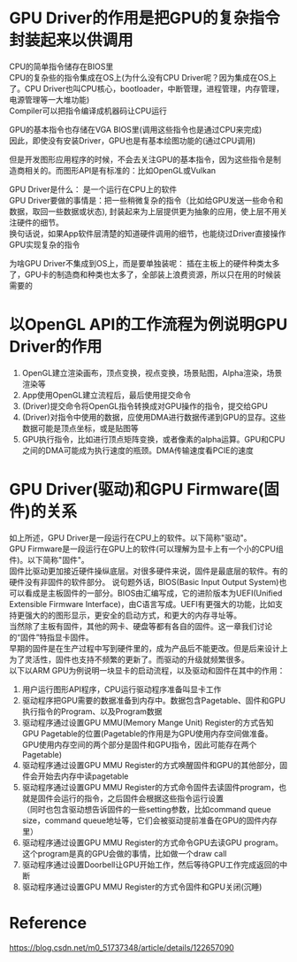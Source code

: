 # GPU Driver的作用是把GPU的复杂指令封装起来以供调用  
CPU的简单指令储存在BIOS里  
CPU的复杂些的指令集成在OS上(为什么没有CPU Driver呢？因为集成在OS上了。CPU Driver也叫CPU核心，bootloader，中断管理，进程管理，内存管理，电源管理等一大堆功能)  
Compiler可以把指令编译成机器码让CPU运行  

GPU的基本指令也存储在VGA BIOS里(调用这些指令也是通过CPU来完成)  
因此，即使没有安装Driver，GPU也是有基本绘图功能的(通过CPU调用)  

但是开发图形应用程序的时候，不会去关注GPU的基本指令，因为这些指令是制造商相关的。而图形API是有标准的：比如OpenGL或Vulkan  

GPU Driver是什么： 是一个运行在CPU上的软件  
GPU Driver要做的事情是：把一些稍微复杂的指令（比如给GPU发送一些命令和数据，取回一些数据或状态), 封装起来为上层提供更为抽象的应用，使上层不用关注硬件的细节。  
换句话说，如果App软件层清楚的知道硬件调用的细节，也能绕过Driver直接操作GPU实现复杂的指令  

为啥GPU Driver不集成到OS上，而是要单独装呢： 插在主板上的硬件种类太多了，GPU卡的制造商和种类也太多了，全部装上浪费资源，所以只在用的时候装需要的  


# 以OpenGL API的工作流程为例说明GPU Driver的作用  
1. OpenGL建立渲染画布，顶点变换，视点变换，场景贴图，Alpha渲染，场景渲染等  
2. App使用OpenGL建立流程后，最后使用提交命令  
3. (Driver)提交命令将OpenGL指令转换成对GPU操作的指令，提交给GPU  
4. (Driver)对指令中使用的数据，应使用DMA进行数据传递到GPU的显存。这些数据可能是顶点坐标，或是贴图等  
5. GPU执行指令，比如进行顶点矩阵变换，或者像素的alpha运算。GPU和CPU之间的DMA可能成为执行速度的瓶颈。DMA传输速度看PCIE的速度  


# GPU Driver(驱动)和GPU Firmware(固件)的关系
如上所述，GPU Driver是一段运行在CPU上的软件。以下简称"驱动"。  
GPU Firmware是一段运行在GPU上的软件(可以理解为显卡上有一个小的CPU组件)。以下简称"固件"。  
固件比驱动更加接近硬件操纵底层。对很多硬件来说，固件是最底层的软件。有的硬件没有非固件的软件部分。
说句题外话，BIOS(Basic Input Output System)也可以看成是主板固件的一部分。BIOS由汇编写成，它的进阶版本为UEFI(Unified Extensible Firmware Interface)，由C语言写成。UEFI有更强大的功能，比如支持更强大的的图形显示，更安全的启动方式，和更大的内存寻址等。  
当然除了主板有固件，其他的网卡、硬盘等都有各自的固件。这一章我们讨论的“固件”特指显卡固件。  
早期的固件是在生产过程中写到硬件里的，成为产品后不能更改。但是后来设计上为了灵活性，固件也支持不频繁的更新了。而驱动的升级就频繁很多。  
以下以ARM GPU为例说明一块显卡的启动流程，以及驱动和固件在其中的作用：  
1. 用户运行图形API程序，CPU运行驱动程序准备叫显卡工作  
2. 驱动程序把GPU需要的数据准备到内存中。数据包含Pagetable、固件和GPU执行指令的Program、以及Program数据  
3. 驱动程序通过设置GPU MMU(Memory Mange Unit) Register的方式告知GPU Pagetable的位置(Pagetable的作用是为GPU使用内存空间做准备。GPU使用内存空间的两个部分是固件和GPU指令，因此可能存在两个Pagetable)  
4. 驱动程序通过设置GPU MMU Register的方式唤醒固件和GPU的其他部分，固件会开始去内存中读pagetable  
5. 驱动程序通过设置GPU MMU Register的方式命令固件去读固件program，也就是固件会运行的指令，之后固件会根据这些指令运行设置  
  （同时也包含驱动想告诉固件的一些setting参数，比如command queue size，command queue地址等，它们会被驱动提前准备在GPU的固件内存里） 
7. 驱动程序通过设置GPU MMU Register的方式命令GPU去读GPU program。这个program是真的GPU会做的事情，比如做一个draw call  
8. 驱动程序通过设置Doorbell让GPU开始工作，然后等待GPU工作完成返回的中断  
9. 驱动程序通过设置GPU MMU Register的方式令固件和GPU关闭(沉睡)  


# Reference  
https://blog.csdn.net/m0_51737348/article/details/122657090  

